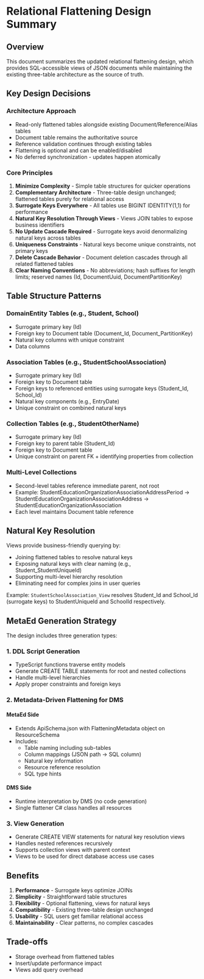 # Relational Flattening Design Summary

## Overview

This document summarizes the updated relational flattening design, which provides SQL-accessible views of JSON documents while maintaining the existing three-table architecture as the source of truth.

## Key Design Decisions

### Architecture Approach
- Read-only flattened tables alongside existing Document/Reference/Alias tables
- Document table remains the authoritative source
- Reference validation continues through existing tables
- Flattening is optional and can be enabled/disabled
- No deferred synchronization - updates happen atomically

### Core Principles

1. **Minimize Complexity** - Simple table structures for quicker operations
2. **Complementary Architecture** - Three-table design unchanged; flattened tables purely for relational access
3. **Surrogate Keys Everywhere** - All tables use BIGINT IDENTITY(1,1) for performance
4. **Natural Key Resolution Through Views** - Views JOIN tables to expose business identifiers
5. **No Update Cascade Required** - Surrogate keys avoid denormalizing natural keys across tables
5. **Uniqueness Constraints** - Natural keys become unique constraints, not primary keys
6. **Delete Cascade Behavior** - Document deletion cascades through all related flattened tables
7. **Clear Naming Conventions** - No abbreviations; hash suffixes for length limits; reserved names (Id, DocumentUuid, DocumentPartitionKey)

## Table Structure Patterns

### DomainEntity Tables (e.g., Student, School)
- Surrogate primary key (Id)
- Foreign key to Document table (Document_Id, Document_PartitionKey)
- Natural key columns with unique constraint
- Data columns

### Association Tables (e.g., StudentSchoolAssociation)
- Surrogate primary key (Id)
- Foreign key to Document table
- Foreign keys to referenced entities using surrogate keys (Student_Id, School_Id)
- Natural key components (e.g., EntryDate)
- Unique constraint on combined natural keys

### Collection Tables (e.g., StudentOtherName)
- Surrogate primary key (Id)
- Foreign key to parent table (Student_Id)
- Foreign key to Document table
- Unique constraint on parent FK + identifying properties from collection

### Multi-Level Collections
- Second-level tables reference immediate parent, not root
- Example: StudentEducationOrganizationAssociationAddressPeriod → StudentEducationOrganizationAssociationAddress → StudentEducationOrganizationAssociation
- Each level maintains Document table reference

## Natural Key Resolution

Views provide business-friendly querying by:
- Joining flattened tables to resolve natural keys
- Exposing natural keys with clear naming (e.g., Student_StudentUniqueId)
- Supporting multi-level hierarchy resolution
- Eliminating need for complex joins in user queries

Example: `StudentSchoolAssociation_View` resolves Student_Id and School_Id (surrogate keys) to StudentUniqueId and SchoolId respectively.

## MetaEd Generation Strategy

The design includes three generation types:

### 1. DDL Script Generation
- TypeScript functions traverse entity models
- Generate CREATE TABLE statements for root and nested collections
- Handle multi-level hierarchies
- Apply proper constraints and foreign keys

### 2. Metadata-Driven Flattening for DMS

#### MetaEd Side
- Extends ApiSchema.json with FlatteningMetadata object on ResourceSchema
- Includes:
  - Table naming including sub-tables
  - Column mappings (JSON path → SQL column)
  - Natural key information
  - Resource reference resolution
  - SQL type hints

#### DMS Side
- Runtime interpretation by DMS (no code generation)
- Single flattener C# class handles all resources

### 3. View Generation
- Generate CREATE VIEW statements for natural key resolution views
- Handles nested references recursively
- Supports collection views with parent context
- Views to be used for direct database access use cases

## Benefits

1. **Performance** - Surrogate keys optimize JOINs
2. **Simplicity** - Straightforward table structures
3. **Flexibility** - Optional flattening, views for natural keys
4. **Compatibility** - Existing three-table design unchanged
5. **Usability** - SQL users get familiar relational access
6. **Maintainability** - Clear patterns, no complex cascades

## Trade-offs

- Storage overhead from flattened tables
- Insert/update performance impact
- Views add query overhead
